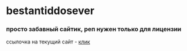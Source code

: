 # bestantiddosever
### просто забавный сайтик, реп нужен только для лицензии
ссылочка на текущий сайт - [клик](https://nesc.dev)
